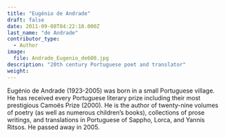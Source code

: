 ```yaml
---
title: "Eugénio de Andrade"
draft: false
date: 2011-09-08T04:22:18.000Z
last_name: "de Andrade"
contributor_type:
  - Author
image:
  file: Andrade_Eugenio_de600.jpg
description: "20th century Portuguese poet and translator"
weight:
---
```


Eugénio de Andrade (1923-2005) was born in a small Portuguese village. He has received every Portuguese literary prize including their most prestigious Camoës Prize (2000). He is the author of twenty-nine volumes of poetry (as well as numerous children’s books), collections of prose writings, and translations in Portuguese of Sappho, Lorca, and Yannis Ritsos. He passed away in 2005.

